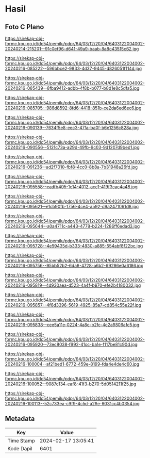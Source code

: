# Hasil

## Foto C Plano

https://sirekap-obj-formc.kpu.go.id/dc54/pemilu/pdpr/64/03/12/20/04/6403122004002-20240214-215201--91c0ef96-d641-49a9-baab-8a8c43515c62.jpg

https://sirekap-obj-formc.kpu.go.id/dc54/pemilu/pdpr/64/03/12/20/04/6403122004002-20240216-085222--596bbce2-9833-4d37-9445-d826051f114d.jpg

https://sirekap-obj-formc.kpu.go.id/dc54/pemilu/pdpr/64/03/12/20/04/6403122004002-20240216-085439--8fba9412-adbb-4f8b-b077-b8d1e8c5dfa5.jpg

https://sirekap-obj-formc.kpu.go.id/dc54/pemilu/pdpr/64/03/12/20/04/6403122004002-20240216-085705--986d8592-8fd6-4418-851b-ce2da6ed6ec6.jpg

https://sirekap-obj-formc.kpu.go.id/dc54/pemilu/pdpr/64/03/12/20/04/6403122004002-20240216-090139--7634f5e8-eec3-47fa-ba0f-b6e1256c828a.jpg

https://sirekap-obj-formc.kpu.go.id/dc54/pemilu/pdpr/64/03/12/20/04/6403122004002-20240216-090556--5121c73a-a29d-49fb-9c03-9d1207d9bed1.jpg

https://sirekap-obj-formc.kpu.go.id/dc54/pemilu/pdpr/64/03/12/20/04/6403122004002-20240216-091236--ad2f7010-fbf8-4cc0-8b8a-7b31948a26fd.jpg

https://sirekap-obj-formc.kpu.go.id/dc54/pemilu/pdpr/64/03/12/20/04/6403122004002-20240216-095558--eadfb405-1c14-4012-acc1-419f3cac4a48.jpg

https://sirekap-obj-formc.kpu.go.id/dc54/pemilu/pdpr/64/03/12/20/04/6403122004002-20240216-095621--e1cb90fb-1756-4ce4-a592-d9a2471061d8.jpg

https://sirekap-obj-formc.kpu.go.id/dc54/pemilu/pdpr/64/03/12/20/04/6403122004002-20240216-095644--a0a4711c-a443-4778-b224-1286ff6edad3.jpg

https://sirekap-obj-formc.kpu.go.id/dc54/pemilu/pdpr/64/03/12/20/04/6403122004002-20240216-095728--4e59435d-b333-4830-a885-554abf8f22bc.jpg

https://sirekap-obj-formc.kpu.go.id/dc54/pemilu/pdpr/64/03/12/20/04/6403122004002-20240216-095756--95bb52b2-6da8-4728-a6b2-69296e0a6186.jpg

https://sirekap-obj-formc.kpu.go.id/dc54/pemilu/pdpr/64/03/12/20/04/6403122004002-20240216-095819--4d930aea-d523-4a4f-b970-efe2b4180032.jpg

https://sirekap-obj-formc.kpu.go.id/dc54/pemilu/pdpr/64/03/12/20/04/6403122004002-20240216-095857--4f6d3396-5619-4925-85a7-cd854c55e22f.jpg

https://sirekap-obj-formc.kpu.go.id/dc54/pemilu/pdpr/64/03/12/20/04/6403122004002-20240216-095838--cee5a11e-0224-4a8c-b2fc-4c2a9806afc5.jpg

https://sirekap-obj-formc.kpu.go.id/dc54/pemilu/pdpr/64/03/12/20/04/6403122004002-20240216-095920--73ec8038-f992-41cc-ba1e-f117be81c90d.jpg

https://sirekap-obj-formc.kpu.go.id/dc54/pemilu/pdpr/64/03/12/20/04/6403122004002-20240216-100004--af21bed1-6772-459e-8199-fda4e4de4c60.jpg

https://sirekap-obj-formc.kpu.go.id/dc54/pemilu/pdpr/64/03/12/20/04/6403122004002-20240216-100052--9087c134-eaf8-41f3-b270-5d0514211f25.jpg

https://sirekap-obj-formc.kpu.go.id/dc54/pemilu/pdpr/64/03/12/20/04/6403122004002-20240216-100113--52c733ea-c9f9-4c5d-a29e-6031cc4b0354.jpg


## Metadata

| Key        | Value               |
| ---------- | ------------------- |
| Time Stamp | 2024-02-17 13:05:41 |
| Kode Dapil | 6401                |



